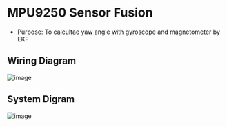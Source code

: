 # MPU9250 Sensor Fusion
* Purpose: To calcultae yaw angle with gyroscope and magnetometer by EKF
## Wiring Diagram
![image](https://user-images.githubusercontent.com/86957779/217463645-35ba5197-f327-4761-a887-9932343e454b.png)

## System Digram
![image](https://user-images.githubusercontent.com/86957779/217486449-067fa4fb-a409-4075-a7da-59a6f8f48e9d.png)
